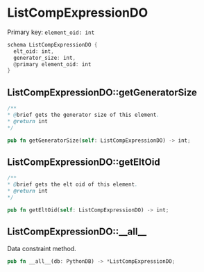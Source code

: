 # ListCompExpressionDO

Primary key: `element_oid: int`

```rust
schema ListCompExpressionDO {
  elt_oid: int,
  generator_size: int,
  @primary element_oid: int
}
```
## ListCompExpressionDO::getGeneratorSize

```java
/**
* @brief gets the generator size of this element.
* @return int
*/
```
```rust
pub fn getGeneratorSize(self: ListCompExpressionDO) -> int;
```
## ListCompExpressionDO::getEltOid

```java
/**
* @brief gets the elt oid of this element.
* @return int
*/
```
```rust
pub fn getEltOid(self: ListCompExpressionDO) -> int;
```
## ListCompExpressionDO::\_\_all\_\_

Data constraint method.

```rust
pub fn __all__(db: PythonDB) -> *ListCompExpressionDO;
```
